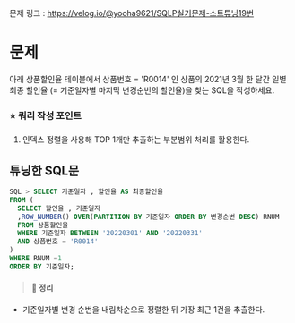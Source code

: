 문제 링크 : https://velog.io/@yooha9621/SQLP실기문제-소트튜닝19번

# 문제

아래 상품할인율 테이블에서 상품번호 = 'R0014' 인 상품의 2021년 3월 한 달간 일별 최종 할인율 (= 기준일자별 마지막 변경순번의 할인율)을 찾는 SQL을 작성하세요.

### ⭐️ 쿼리 작성 포인트 
1. 인덱스 정렬을 사용해 TOP 1개만 추출하는 부분범위 처리를 활용한다.

##  튜닝한 SQL문
   
```sql
SQL > SELECT 기준일자 , 할인율 AS 최종할인율
FROM (
  SELECT 할인율 , 기준일자
  ,ROW_NUMBER() OVER(PARTITION BY 기준일자 ORDER BY 변경순번 DESC) RNUM
  FROM 상품할인율
  WHERE 기준일자 BETWEEN '20220301' AND '20220331'
  AND 상품번호 = 'R0014' 
)
WHERE RNUM =1
ORDER BY 기준일자;
```

> #### 🍎 정리
- 기준일자별 변경 순번을 내림차순으로 정렬한 뒤 가장 최근 1건을 추출한다.

   

   